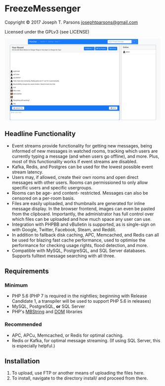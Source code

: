 FreezeMessenger
====================
Copyright © 2017 Joseph T. Parsons <josephtparsons@gmail.com>

Licensed under the GPLv3 (see LICENSE)

![FreezeMessenger, Development Screenshot](https://raw.githubusercontent.com/FreezeWarp/freeze-messenger/master/screenshot1.png "FreezeMessenger, Development Screenshot")

Headline Functionality
----------------------
  * Event streams provide functionality for getting new messages, being informed of new messages in watched rooms, tracking which users are currently typing a message (and when users go offline), and more. Plus, most of this functionality works if event streams are disabled.
  * Kafka, Redis, and Postgres can be used for the lowest possible event stream latency.
  * Users may, if allowed, create their own rooms and open direct messages with other users. Rooms can permissioned to only allow specific users and specific usergroups.
  * Rooms can be age- and content- restricted. Messages can also be censored on a per-room basis.
  * Files are easily uploaded, and thumbnails are generated for inline message display. In the browser frontend, images can even be pasted from the clipboard. Importantly, the administrator has full control over which files can be uploaded and how much space any user can use.
  * Integration with PHPBB and vBulletin is supported, as is single-sign on with Google, Twitter, Facebook, Steam, and Reddit.
  * In addition to fallback disk caching, APC, Memcached, and Redis can all be used for blazing fast cache performance, used to optimise the performance for checking usage rights, flood detection, and more.
  * Compatible with MySQL, PostgreSQL, and SQL Server databases. Supports fulltext message searching with all three.

Requirements
---------------------
### Minimum
  * PHP 5.6 (PHP 7 is required in the nightlies; beginning with Release Candidate 1, a transpiler will be used to support PHP 5.6 in releases)
  * MySQL, PostgreSQL, **or** SQL Server
  * PHP's [MBString](http://php.net/manual/en/book.mbstring.php) and [DOM](http://php.net/manual/en/book.dom.php) libraries
  
### Recommended
  * APC, APCu, Memcached, or Redis for optimal caching.
  * Redis or Kafka, for optimal message streaming. (If using SQL Server, this is especially helpful.)

  
Installation
---------------------
1.   To upload, use FTP or another means of uploading the files here.
2.   To install, navigate to the directory install/ and proceed from there.
